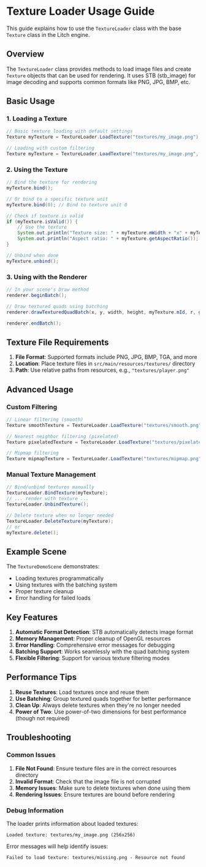 # Texture Loader Usage Guide

This guide explains how to use the `TextureLoader` class with the base `Texture` class in the Litch engine.

## Overview

The `TextureLoader` class provides methods to load image files and create `Texture` objects that can be used for rendering. It uses STB (stb_image) for image decoding and supports common formats like PNG, JPG, BMP, etc.

## Basic Usage

### 1. Loading a Texture

```java
// Basic texture loading with default settings
Texture myTexture = TextureLoader.LoadTexture("textures/my_image.png");

// Loading with custom filtering
Texture myTexture = TextureLoader.LoadTexture("textures/my_image.png", GL_LINEAR, GL_NEAREST);
```

### 2. Using the Texture

```java
// Bind the texture for rendering
myTexture.bind();

// Or bind to a specific texture unit
myTexture.bind(0); // Bind to texture unit 0

// Check if texture is valid
if (myTexture.isValid()) {
    // Use the texture
    System.out.println("Texture size: " + myTexture.mWidth + "x" + myTexture.mHeight);
    System.out.println("Aspect ratio: " + myTexture.getAspectRatio());
}

// Unbind when done
myTexture.unbind();
```

### 3. Using with the Renderer

```java
// In your scene's Draw method
renderer.beginBatch();

// Draw textured quads using batching
renderer.drawTexturedQuadBatch(x, y, width, height, myTexture.mId, r, g, b, a);

renderer.endBatch();
```

## Texture File Requirements

1. **File Format**: Supported formats include PNG, JPG, BMP, TGA, and more
2. **Location**: Place texture files in `src/main/resources/textures/` directory
3. **Path**: Use relative paths from resources, e.g., `"textures/player.png"`

## Advanced Usage

### Custom Filtering

```java
// Linear filtering (smooth)
Texture smoothTexture = TextureLoader.LoadTexture("textures/smooth.png", GL_LINEAR, GL_LINEAR);

// Nearest neighbor filtering (pixelated)
Texture pixelatedTexture = TextureLoader.LoadTexture("textures/pixelated.png", GL_NEAREST, GL_NEAREST);

// Mipmap filtering
Texture mipmapTexture = TextureLoader.LoadTexture("textures/mipmap.png", GL_LINEAR_MIPMAP_LINEAR, GL_LINEAR);
```

### Manual Texture Management

```java
// Bind/unbind textures manually
TextureLoader.BindTexture(myTexture);
// ... render with texture ...
TextureLoader.UnbindTexture();

// Delete texture when no longer needed
TextureLoader.DeleteTexture(myTexture);
// or
myTexture.delete();
```

## Example Scene

The `TextureDemoScene` demonstrates:
- Loading textures programmatically
- Using textures with the batching system
- Proper texture cleanup
- Error handling for failed loads

## Key Features

1. **Automatic Format Detection**: STB automatically detects image format
2. **Memory Management**: Proper cleanup of OpenGL resources
3. **Error Handling**: Comprehensive error messages for debugging
4. **Batching Support**: Works seamlessly with the quad batching system
5. **Flexible Filtering**: Support for various texture filtering modes

## Performance Tips

1. **Reuse Textures**: Load textures once and reuse them
2. **Use Batching**: Group textured quads together for better performance
3. **Clean Up**: Always delete textures when they're no longer needed
4. **Power of Two**: Use power-of-two dimensions for best performance (though not required)

## Troubleshooting

### Common Issues

1. **File Not Found**: Ensure texture files are in the correct resources directory
2. **Invalid Format**: Check that the image file is not corrupted
3. **Memory Issues**: Make sure to delete textures when done using them
4. **Rendering Issues**: Ensure textures are bound before rendering

### Debug Information

The loader prints information about loaded textures:
```
Loaded texture: textures/my_image.png (256x256)
```

Error messages will help identify issues:
```
Failed to load texture: textures/missing.png - Resource not found
``` 